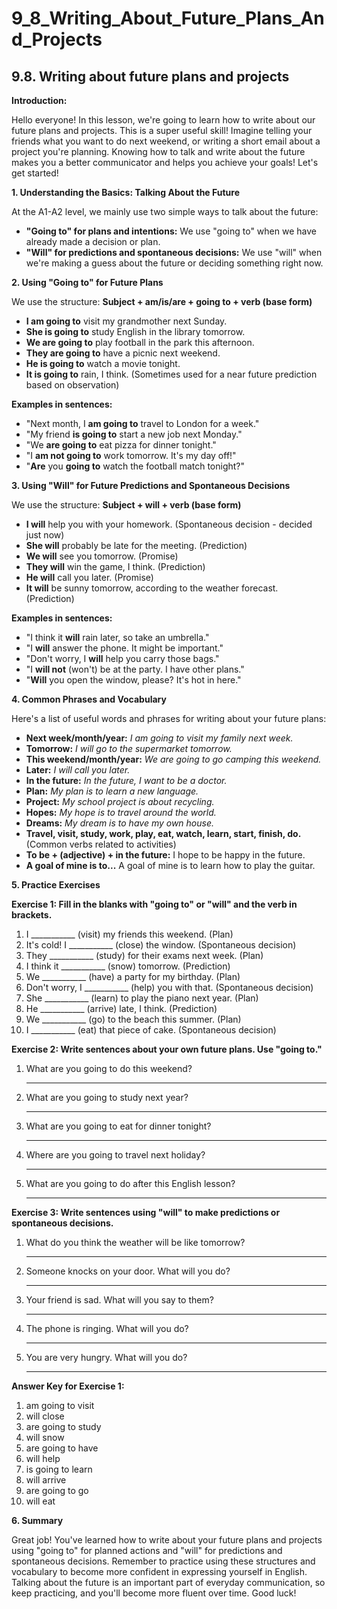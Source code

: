 # 9_8_Writing_About_Future_Plans_And_Projects

## 9.8. Writing about future plans and projects

**Introduction:**

Hello everyone! In this lesson, we're going to learn how to write about our future plans and projects. This is a super useful skill! Imagine telling your friends what you want to do next weekend, or writing a short email about a project you're planning. Knowing how to talk and write about the future makes you a better communicator and helps you achieve your goals! Let's get started!

**1. Understanding the Basics: Talking About the Future**

At the A1-A2 level, we mainly use two simple ways to talk about the future:

*   **"Going to" for plans and intentions:** We use "going to" when we have already made a decision or plan.
*   **"Will" for predictions and spontaneous decisions:** We use "will" when we're making a guess about the future or deciding something right now.

**2. Using "Going to" for Future Plans**

We use the structure: **Subject + am/is/are + going to + verb (base form)**

*   **I am going to** visit my grandmother next Sunday.
*   **She is going to** study English in the library tomorrow.
*   **We are going to** play football in the park this afternoon.
*   **They are going to** have a picnic next weekend.
*   **He is going to** watch a movie tonight.
*   **It is going to** rain, I think. (Sometimes used for a near future prediction based on observation)

**Examples in sentences:**

*   "Next month, I **am going to** travel to London for a week."
*   "My friend **is going to** start a new job next Monday."
*   "We **are going to** eat pizza for dinner tonight."
*   "I **am not going to** work tomorrow. It's my day off!"
*   "**Are** you **going to** watch the football match tonight?"

**3. Using "Will" for Future Predictions and Spontaneous Decisions**

We use the structure: **Subject + will + verb (base form)**

*   **I will** help you with your homework. (Spontaneous decision - decided just now)
*   **She will** probably be late for the meeting. (Prediction)
*   **We will** see you tomorrow. (Promise)
*   **They will** win the game, I think. (Prediction)
*   **He will** call you later. (Promise)
*   **It will** be sunny tomorrow, according to the weather forecast. (Prediction)

**Examples in sentences:**

*   "I think it **will** rain later, so take an umbrella."
*   "I **will** answer the phone. It might be important."
*   "Don't worry, I **will** help you carry those bags."
*   "I **will not** (won't) be at the party. I have other plans."
*   "**Will** you open the window, please? It's hot in here."

**4. Common Phrases and Vocabulary**

Here's a list of useful words and phrases for writing about your future plans:

*   **Next week/month/year:** *I am going to visit my family next week.*
*   **Tomorrow:** *I will go to the supermarket tomorrow.*
*   **This weekend/month/year:** *We are going to go camping this weekend.*
*   **Later:** *I will call you later.*
*   **In the future:** *In the future, I want to be a doctor.*
*   **Plan:** *My plan is to learn a new language.*
*   **Project:** *My school project is about recycling.*
*   **Hopes:** *My hope is to travel around the world.*
*   **Dreams:** *My dream is to have my own house.*
*   **Travel, visit, study, work, play, eat, watch, learn, start, finish, do.** (Common verbs related to activities)
*   **To be + (adjective) + in the future:** I hope to be happy in the future.
*   **A goal of mine is to...** A goal of mine is to learn how to play the guitar.

**5. Practice Exercises**

**Exercise 1: Fill in the blanks with "going to" or "will" and the verb in brackets.**

1.  I ___________ (visit) my friends this weekend. (Plan)
2.  It's cold! I ___________ (close) the window. (Spontaneous decision)
3.  They ___________ (study) for their exams next week. (Plan)
4.  I think it ___________ (snow) tomorrow. (Prediction)
5.  We ___________ (have) a party for my birthday. (Plan)
6.  Don't worry, I ___________ (help) you with that. (Spontaneous decision)
7.  She ___________ (learn) to play the piano next year. (Plan)
8.  He ___________ (arrive) late, I think. (Prediction)
9.  We ___________ (go) to the beach this summer. (Plan)
10. I ___________ (eat) that piece of cake. (Spontaneous decision)

**Exercise 2: Write sentences about your own future plans. Use "going to."**

1.  What are you going to do this weekend?
    __________________________________________________________
2.  What are you going to study next year?
    __________________________________________________________
3.  What are you going to eat for dinner tonight?
    __________________________________________________________
4.  Where are you going to travel next holiday?
    __________________________________________________________
5. What are you going to do after this English lesson?
    __________________________________________________________

**Exercise 3: Write sentences using "will" to make predictions or spontaneous decisions.**

1.  What do you think the weather will be like tomorrow?
    __________________________________________________________
2.  Someone knocks on your door. What will you do?
    __________________________________________________________
3.  Your friend is sad. What will you say to them?
    __________________________________________________________
4. The phone is ringing. What will you do?
    __________________________________________________________
5. You are very hungry. What will you do?
    __________________________________________________________

**Answer Key for Exercise 1:**

1.  am going to visit
2.  will close
3.  are going to study
4.  will snow
5.  are going to have
6.  will help
7.  is going to learn
8.  will arrive
9. are going to go
10. will eat

**6. Summary**

Great job! You've learned how to write about your future plans and projects using "going to" for planned actions and "will" for predictions and spontaneous decisions. Remember to practice using these structures and vocabulary to become more confident in expressing yourself in English. Talking about the future is an important part of everyday communication, so keep practicing, and you'll become more fluent over time. Good luck!
